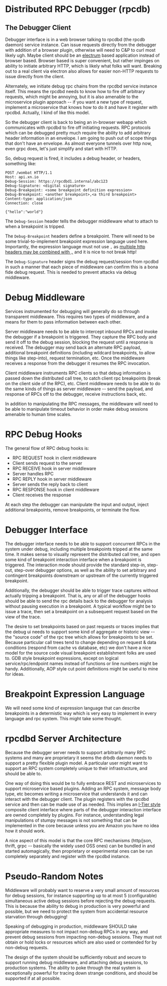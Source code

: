 # Distributed RPC Debugger (rpcdb)

## The Debugger Client

Debugger interface is in a web browser talking to rpcdbd (the rpcdb daemon) service instance. Can issue requests
directly from the debugger with addition of a browser plugin, otherwise will need to C&P to curl most likely ugh. Maybe
client should be an [electrum](http://electron.atom.io/) based application instead of browser based. Browser based is
super convenient, but rather impinges on ability to initiate arbitrary HTTP, which is likely what folks will want.
Breaking out to a real client via electron also allows for easier non-HTTP requests to issue directly from the client.

Alternately, we initiate debug rpc chains from the rpcdbd service
instance itself. This means the rpcdbd needs to know how to fire off
arbitrary requests, which might be annoying, but it is also amenable
to the microservice plugin approach -- if you want a new type of
request, implement a microservice that knows how to do it and have it
register with rpcdbd. Actually, I kind of like this model.

So the debugger client is back to being an in-browser webapp which
communicates with rpcdbd to fire off initiating requests. RPC protocols
which can be debugged pretty much require the ability to add arbitrary
header information in an envelope. I am going to push out of scope
things that don't have an envelope. As almost everyone tunnels over
http now, even grpc does, let's just simplify and start with HTTP.

So, debug request is fired, it includes a debug header, or headers,
something like:

```
POST /wombat HTTP/1.1
Host: api.xn.io
Debug-Session: https://rpcdbd1.internal/abc123
Debug-Signature: <digital signature>
Debug-Breakpoint: <some breakpoint definition expression>
Debug-Breakpoint: <another breakpoint>,<a third breakpoint>
Content-type: application/json
Connection: close

{"hello":"world"}
```

The `Debug-Session` header tells the debugger middleware what to
attach to when a breakpoint is tripped.

The `Debug-Breakpoint` headers define a breakpoint. There will need to
be some trivial-to-implement breakpoint expression language used here.
Importantly, the expression language must not use `,` as
[multiple http headers may be combined with `,`](http://www.w3.org/Protocols/rfc2616/rfc2616-sec4.html)
and it is nice to not break http!

The `Debug-Signature` header signs the debug request/session from
rpcdbd in such a manner that each piece of middleware can confirm this
is a bona fide debug request. This is needed to prevent attacks via
debug middleware.

# Debug Middleware

Services instrumented for debugging will generally do so through
transparent middleware. This requires two types of middleware, and a
means for them to pass information between each other.

Server middleware needs to be able to intercept inbound RPCs and
invoke the debugger if a breakpoint is triggered. They capture the RPC
body and send it off to the debug session, blocking the request until
a response is received. The debugger may send back an alternate RPC
payload, additional breakpoint definitions (including wildcard
breakpoints, to allow things like step-into), request termination,
etc. Once the middleware receives a response from the debugger it
resumes the RPC invocation.

Client middleware instruments RPC clients so that debug information is
passed down the distributed call tree, to catch client rpc breakpoints
(break on the client side of the RPC), etc. Client middleware needs to
be able to do the same kinds of things as server middleware -- send
the payload, and response of RPCs off to the debugger, receive
instructions back, etc.

In addition to manipulating the RPC messages, the middleware will need
to be able to manipulate timeout behavior in order make debug sessions
amenable to human time scales.

# RPC Debug Hooks

The general flow of RPC debug hooks is:

* RPC REQUEST hook in client middleware
* Client sends request to the server
* RPC RECEIVE hook in server middleware
* Server handles RPC
* RPC REPLY hook in server middleware
* Server sends the reply back to client
* RPC RESPONSE hook in client middleware
* Client receives the response

At each step the debugger can manipulate the input and output, inject
additional breakpoints, remove breakpoints, or terminate the flow.

# Debugger Interface

The debugger interface needs to be able to support concurrent RPCs in
the system under debug, including multiple breakpoints tripped at the
same time. It makes sense to visually represent the distributed call
tree, and open some kind of breakpoint interaction interface when a
breakpoint is triggered. The interaction mode should provide the
standard step-in, step-out, step-over debugger options, as well as the
ability to set arbitrary and contingent breakpoints downstream or
upstream of the currently triggered breakpoint.

Additionally, the debugger should be able to trigger trace captures
without actually tripping a breakpoint. That is, any or all of the
debugger hooks should be able to send the rpc details back to the
debugger for analysis without pausing execution in a breakpoint. A
typical workflow might be to issue a trace, then set a breakpoint on a
subsequent request based on the view of the trace.

The desire to set breakpoints based on past requests or traces implies
that the debug ui needs to support some kind of aggregate or historic
view -- the "source code" of the rpc tree which allows for breakpoints
to be set. Because particular call trees tend to change depending on
request & data conditions (respond from cache vs database, etc) we
don't have a nice model for the source code visual breakpoint
establishment folks are used to. GDB style breakpoint expressions,
except on logical service/rpc/endpoint names instead of functions or
line numbers might be handy. Additionally, AOP style cut point
definitions might be useful to mine for ideas.

# Breakpoint Expression Language

We will need some kind of expression language that can describe
breakpoints in a determistic way which is very easy to implement in
every language and rpc system. This might take some thought.

# rpcdbd Server Architecture

Because the debugger server needs to support arbitrarily many RPC
systems and many are proprietary it seems the drbdb daemon needs to
support a pretty flexible plugin model. A particular user might want
to support an RPC system completely unique to their infrastructure,
and should be able to.

One way of doing this would be to fully embrace REST and microservices
to support microservice based plugins. Adding an RPC system, message
body type, etc becomes writing a microservice that understands it and
can interact with the debugger client. The plugin registers with the
rpcdbd service and then can be made use of as needed. This implies an
[I-Tier style](https://engineering.groupon.com/2013/misc/i-tier-dismantling-the-monoliths/)
composite client interface where parts of the debugger interaction
interface are owned completely by plugins. For instance, understanding
legal manipulations of stumpy messages is not something that can be
implemented in the core because unless you are Amazon you have no idea
how it should work.

A nice aspect of this model is that the core RPC mechanisms
(http/json, thrift, grpc -- basically the widely used OSS ones) can be
bundled in and started automagically, then proprietary or experimental
ones can be run completely separately and register with the rpcdbd
instance.

# Pseudo-Random Notes

Middleware will probably want to reserve a very small amount of
resources for debug sessions, for instance supporting up to at most 5
(configurable) simultaneous active debug sessions before rejecting the
debug requests. This is because the ability to debug in production is
very powerful and possible, but we need to protect the system from
accidental resource starvation through debugging!

Speaking of debugging in production, middleware SHOULD take
appropriate measures to not impact non-debug RPCs in any way, and
prevent debug sessions from impacting non-debug sessions. They must
not obtain or hold locks or resources which are also used or contended
for by non-debug requests.

The design of the system should be sufficiently robust and secure to
support running debug middleware, and attaching debug sessions, to
production systems. The ability to poke through the real system is
exceptionally powerful for tracing down strange conditions, and should
be supported if at all possible.
